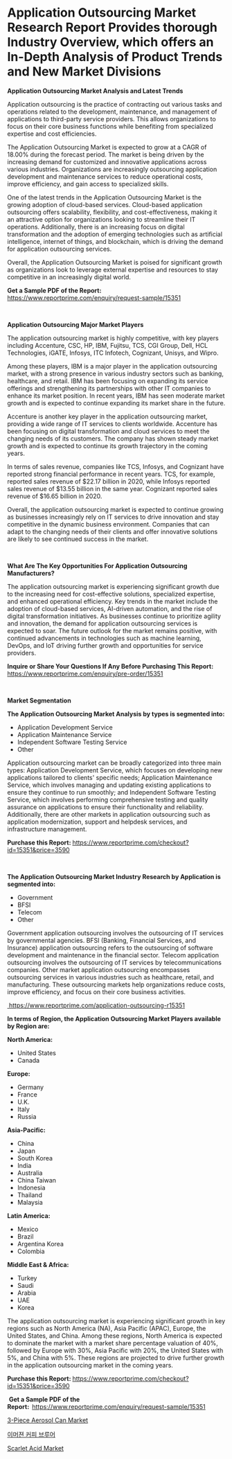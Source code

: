 <p><h1>Application Outsourcing Market Research Report Provides thorough Industry Overview, which offers an In-Depth Analysis of Product Trends and New Market Divisions</h1></p><p><strong>Application Outsourcing Market Analysis and Latest Trends</strong></p>
<p><p>Application outsourcing is the practice of contracting out various tasks and operations related to the development, maintenance, and management of applications to third-party service providers. This allows organizations to focus on their core business functions while benefiting from specialized expertise and cost efficiencies.</p><p>The Application Outsourcing Market is expected to grow at a CAGR of 18.00% during the forecast period. The market is being driven by the increasing demand for customized and innovative applications across various industries. Organizations are increasingly outsourcing application development and maintenance services to reduce operational costs, improve efficiency, and gain access to specialized skills.</p><p>One of the latest trends in the Application Outsourcing Market is the growing adoption of cloud-based services. Cloud-based application outsourcing offers scalability, flexibility, and cost-effectiveness, making it an attractive option for organizations looking to streamline their IT operations. Additionally, there is an increasing focus on digital transformation and the adoption of emerging technologies such as artificial intelligence, internet of things, and blockchain, which is driving the demand for application outsourcing services.</p><p>Overall, the Application Outsourcing Market is poised for significant growth as organizations look to leverage external expertise and resources to stay competitive in an increasingly digital world.</p></p>
<p><strong>Get a Sample PDF of the Report:&nbsp;</strong> <a href="https://www.reportprime.com/enquiry/request-sample/15351">https://www.reportprime.com/enquiry/request-sample/15351</a></p>
<p>&nbsp;</p>
<p><strong>Application Outsourcing Major Market Players</strong></p>
<p><p>The application outsourcing market is highly competitive, with key players including Accenture, CSC, HP, IBM, Fujitsu, TCS, CGI Group, Dell, HCL Technologies, iGATE, Infosys, ITC Infotech, Cognizant, Unisys, and Wipro.</p><p>Among these players, IBM is a major player in the application outsourcing market, with a strong presence in various industry sectors such as banking, healthcare, and retail. IBM has been focusing on expanding its service offerings and strengthening its partnerships with other IT companies to enhance its market position. In recent years, IBM has seen moderate market growth and is expected to continue expanding its market share in the future.</p><p>Accenture is another key player in the application outsourcing market, providing a wide range of IT services to clients worldwide. Accenture has been focusing on digital transformation and cloud services to meet the changing needs of its customers. The company has shown steady market growth and is expected to continue its growth trajectory in the coming years.</p><p>In terms of sales revenue, companies like TCS, Infosys, and Cognizant have reported strong financial performance in recent years. TCS, for example, reported sales revenue of $22.17 billion in 2020, while Infosys reported sales revenue of $13.55 billion in the same year. Cognizant reported sales revenue of $16.65 billion in 2020.</p><p>Overall, the application outsourcing market is expected to continue growing as businesses increasingly rely on IT services to drive innovation and stay competitive in the dynamic business environment. Companies that can adapt to the changing needs of their clients and offer innovative solutions are likely to see continued success in the market.</p></p>
<p>&nbsp;</p>
<p><strong>What Are The Key Opportunities For Application Outsourcing Manufacturers?</strong></p>
<p><p>The application outsourcing market is experiencing significant growth due to the increasing need for cost-effective solutions, specialized expertise, and enhanced operational efficiency. Key trends in the market include the adoption of cloud-based services, AI-driven automation, and the rise of digital transformation initiatives. As businesses continue to prioritize agility and innovation, the demand for application outsourcing services is expected to soar. The future outlook for the market remains positive, with continued advancements in technologies such as machine learning, DevOps, and IoT driving further growth and opportunities for service providers.</p></p>
<p><strong>Inquire or Share Your Questions If Any Before Purchasing This Report:</strong> <a href="https://www.reportprime.com/enquiry/pre-order/15351">https://www.reportprime.com/enquiry/pre-order/15351</a></p>
<p>&nbsp;</p>
<p><strong>Market Segmentation</strong></p>
<p><strong>The Application Outsourcing Market Analysis by types is segmented into:</strong></p>
<p><ul><li>Application Development Service</li><li>Application Maintenance Service</li><li>Independent Software Testing Service</li><li>Other</li></ul></p>
<p><p>Application outsourcing market can be broadly categorized into three main types: Application Development Service, which focuses on developing new applications tailored to clients' specific needs; Application Maintenance Service, which involves managing and updating existing applications to ensure they continue to run smoothly; and Independent Software Testing Service, which involves performing comprehensive testing and quality assurance on applications to ensure their functionality and reliability. Additionally, there are other markets in application outsourcing such as application modernization, support and helpdesk services, and infrastructure management.</p></p>
<p><strong>Purchase this Report:&nbsp;</strong><a href="https://www.reportprime.com/checkout?id=15351&price=3590">https://www.reportprime.com/checkout?id=15351&price=3590</a></p>
<p>&nbsp;</p>
<p><strong>The Application Outsourcing Market Industry Research by Application is segmented into:</strong></p>
<p><ul><li>Government</li><li>BFSI</li><li>Telecom</li><li>Other</li></ul></p>
<p><p>Government application outsourcing involves the outsourcing of IT services by governmental agencies. BFSI (Banking, Financial Services, and Insurance) application outsourcing refers to the outsourcing of software development and maintenance in the financial sector. Telecom application outsourcing involves the outsourcing of IT services by telecommunications companies. Other market application outsourcing encompasses outsourcing services in various industries such as healthcare, retail, and manufacturing. These outsourcing markets help organizations reduce costs, improve efficiency, and focus on their core business activities.</p></p>
<p><a href="https://www.reportprime.com/application-outsourcing-r15351">&nbsp;https://www.reportprime.com/application-outsourcing-r15351</a></p>
<p><strong>In terms of Region, the Application Outsourcing Market Players available by Region are:</strong></p>
<p>
    <p> <strong> North America: </strong>
        <ul>
            <li>United States</li>
            <li>Canada</li>
        </ul>
        </p> 
    <p> <strong> Europe: </strong>
        <ul>
            <li>Germany</li>
            <li>France</li>
            <li>U.K.</li>
            <li>Italy</li>
            <li>Russia</li>
        </ul>
        </p> 
    <p> <strong> Asia-Pacific: </strong>
        <ul>
            <li>China</li>
            <li>Japan</li>
            <li>South Korea</li>
            <li>India</li>
            <li>Australia</li>
            <li>China Taiwan</li>
            <li>Indonesia</li>
            <li>Thailand</li>
            <li>Malaysia</li>
        </ul>
        </p> 
    <p> <strong> Latin America: </strong>
        <ul>
            <li>Mexico</li>
            <li>Brazil</li>
            <li>Argentina Korea</li>
            <li>Colombia</li>
        </ul>
        </p> 
    <p> <strong> Middle East & Africa: </strong>
        <ul>
            <li>Turkey</li>
            <li>Saudi</li>
            <li>Arabia</li>
            <li>UAE</li>
            <li>Korea</li>
        </ul>
    </p>
    </p>
<p><p>The application outsourcing market is experiencing significant growth in key regions such as North America (NA), Asia Pacific (APAC), Europe, the United States, and China. Among these regions, North America is expected to dominate the market with a market share percentage valuation of 40%, followed by Europe with 30%, Asia Pacific with 20%, the United States with 5%, and China with 5%. These regions are projected to drive further growth in the application outsourcing market in the coming years.</p></p>
<p><strong>Purchase this Report: </strong><a href="https://www.reportprime.com/checkout?id=15351&price=3590">https://www.reportprime.com/checkout?id=15351&price=3590</a></p>
<p>&nbsp;<strong>Get a Sample PDF of the Report:&nbsp;&nbsp;</strong><a href="https://www.reportprime.com/enquiry/request-sample/15351">https://www.reportprime.com/enquiry/request-sample/15351</a></p>
<p><strong></strong></p>
<p><p><a href="https://www.linkedin.com/pulse/3-piece-aerosol-can-market-research-report-key-successful-nehje?trackingId=7qanmrEh7boU1%2FDTF8NOdQ%3D%3D">3-Piece Aerosol Can Market</a></p><p><a href="https://github.com/laholand/Market-Research-Report-List-3/blob/main/579915923496.md">이머젼 커피 브루어</a></p><p><a href="https://www.linkedin.com/pulse/scarlet-acid-market-research-report-provides-critical-insights-xflte?trackingId=xF%2FXZs9gJMoTE52g5NR0dg%3D%3D">Scarlet Acid Market</a></p></p>